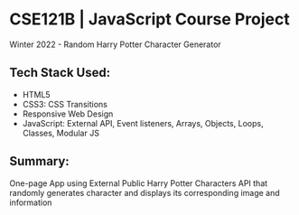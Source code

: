 # CSE121B | JavaScript Course Project
Winter 2022 - Random Harry Potter Character Generator

## Tech Stack Used:
- HTML5 
- CSS3: CSS Transitions
- Responsive Web Design
- JavaScript: External API, Event listeners, Arrays, Objects, Loops, Classes, Modular JS

## Summary:
One-page App using External Public Harry Potter Characters API that randomly generates character and displays its corresponding image and information
